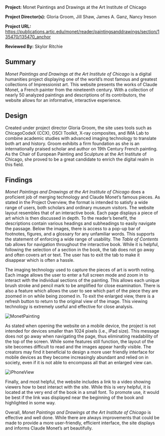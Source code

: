 **Project:**
Monet Paintings and Drawings at the Art Institute of Chicago

**Project Director(s):**
Gloria Groom, Jill Shaw, James A. Ganz, Nancy Ireson

**Project URL:**
https://publications.artic.edu/monet/reader/paintingsanddrawings/section/135470/135470_anchor

**Reviewed By:**
Skylor Ritchie

## **Summary**

_Monet Paintings and Drawings at the Art Institute of Chicago_ is a digital humanities project displaying one of the world’s most famous and greatest collections of Impressionist art. This website presents the works of Claude Monet, a French painter from the nineteenth century. With a collection of nearly 50 analyzed paintings and descriptions of its contributors, the website allows for an informative, interactive experience. 

## **Design**

Created under project director Gloria Groom, the site uses tools such as ChicagoCodeX (CCX), OSCI Toolkit, X-ray composites, and IMA Lab to combine academic studies with advanced imaging technology to translate both art and history. Groom exhibits a firm foundation as she is an internationally praised scholar and author on 19th Century French painting. As the Chair of European Painting and Sculpture at the Art Institute of Chicago, she proved to be a great candidate to enrich the digital realm in this field.

## **Findings**

_Monet Paintings and Drawings at the Art Institute of Chicago_ does a proficient job of merging technology and Claude Monet’s famous pieces. As stated in the Project Overview, the format is intended to satisfy a wide range of users, both scholars and ordinary museum visitors. The website layout resembles that of an interactive book. Each page displays a piece of art which is then discussed in depth. To the reader’s benefit, the descriptions contain various headings and subheadings to easily navigate the passage. Below the images, there is access to a pop-up bar of footnotes, figures, and a glossary for any unfamiliar words. This supports the statement of enforcing a wide range of usability. The _Table of Contents_ tab allows for navigation throughout the interactive book. While it is helpful, following the selection of a section in the book, the tab does not go away and often covers art or text. The user has to exit the tab to make it disappear which is often a hassle.

The imaging technology used to capture the pieces of art is worth noting. Each image allows the user to enter a full screen mode and zoom in to interact with the individual sections of the painting. This allows each unique brush stroke and pencil mark to be amplified for close examination. There is also a feature which allows the user to see which part of the piece they are zoomed in on while being zoomed in. To exit the enlarged view, there is a refresh button to return to the original view of the image. This viewing technology is extremely useful and effective for close analysis.

![MonetPainting](https://ritchieskylor.github.io/RitchieSkylor/images/MonetPainting.png)

As stated when opening the website on a mobile device, the project is not intended for devices smaller than 1024 pixels (i.e., iPad size). This message does not go away when navigating the page, thus eliminating readability of the top of the screen. While some features still function, the layout of the site becomes difficult to read and the images appear hardly visible. The creators may find it beneficial to design a more user friendly interface for mobile devices as they become increasingly abundant and relied on in society, even if it is not able to encompass all that an enlarged view can.

![iPhoneView](https://ritchieskylor.github.io/RitchieSkylor/images/iPhoneView.jpg)

Finally, and most helpful, the website includes a link to a video showing viewers how to best interact with the site. While this is very helpful, it is located at the very end of the book in a small font. To promote use, it would be best if the link was displayed near the beginning of the book and highlighted in some way.

Overall, _Monet Paintings and Drawings at the Art Institute of Chicago_ is effective and well done. While there are always improvements that could be made to provide a more user-friendly, efficient interface, the site displays and informs Claude Monet’s art beautifully.
